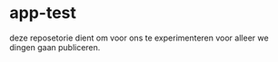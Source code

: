 # app-test
deze reposetorie dient om voor ons te experimenteren voor alleer we dingen gaan publiceren.
